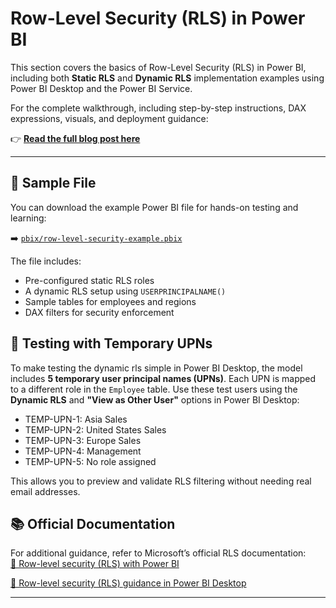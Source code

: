 # Row-Level Security (RLS) in Power BI

This section covers the basics of Row-Level Security (RLS) in Power BI, including both **Static RLS** and **Dynamic RLS** implementation examples using Power BI Desktop and the Power BI Service.

For the complete walkthrough, including step-by-step instructions, DAX expressions, visuals, and deployment guidance:

👉 **[Read the full blog post here](https://your-blog-url.com)**

---

## 📁 Sample File

You can download the example Power BI file for hands-on testing and learning:

➡️ [`pbix/row-level-security-example.pbix`](../pbix/rls-sample-report.pbix)

The file includes:
- Pre-configured static RLS roles
- A dynamic RLS setup using `USERPRINCIPALNAME()`
- Sample tables for employees and regions
- DAX filters for security enforcement

## 🧪 Testing with Temporary UPNs

To make testing the dynamic rls simple in Power BI Desktop, the model includes **5 temporary user principal names (UPNs)**. Each UPN is mapped to a different role in the `Employee` table. Use these test users using the **Dynamic RLS** and **"View as Other User"** options in Power BI Desktop:
- TEMP-UPN-1: Asia Sales
- TEMP-UPN-2: United States Sales
- TEMP-UPN-3: Europe Sales
- TEMP-UPN-4: Management
- TEMP-UPN-5: No role assigned

This allows you to preview and validate RLS filtering without needing real email addresses.

## 📚 Official Documentation

For additional guidance, refer to Microsoft’s official RLS documentation:  
[🔗 Row-level security (RLS) with Power BI](https://learn.microsoft.com/en-us/fabric/security/service-admin-row-level-security)

[🔗 Row-level security (RLS) guidance in Power BI Desktop](https://learn.microsoft.com/en-us/power-bi/guidance/rls-guidance)

---
